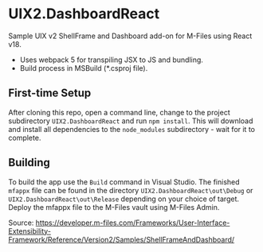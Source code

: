# UIX2.DashboardReact

Sample UIX v2 ShellFrame and Dashboard add-on for M-Files using React v18.

* Uses webpack 5 for transpiling JSX to JS and bundling.
* Build process in MSBuild (*.csproj file).

## First-time Setup

After cloning this repo, open a command line, change to the project subdirectory `UIX2.DashboardReact` and run `npm install`. This will download and install all dependencies to the `node_modules` subdirectory - wait for it to complete.

## Building

To build the app use the `Build` command in Visual Studio.
The finished `mfappx` file can be found in the directory `UIX2.DashboardReact\out\Debug` or `UIX2.DashboardReact\out\Release` depending on your choice of target.
Deploy the mfappx file to the M-Files vault using M-Files Admin.

Source: https://developer.m-files.com/Frameworks/User-Interface-Extensibility-Framework/Reference/Version2/Samples/ShellFrameAndDashboard/